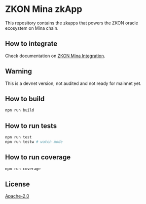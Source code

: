 # ZKON Mina zkApp

This repository contains the zkapps that powers the ZKON oracle ecosystem on Mina chain.

## How to integrate

Check documentation on [ZKON Mina Integration](https://www.zkon.xyz/documentation).

## Warning

This is a devnet version, not audited and not ready for mainnet yet.

## How to build

```sh
npm run build
```

## How to run tests

```sh
npm run test
npm run testw # watch mode
```

## How to run coverage

```sh
npm run coverage
```

## License

[Apache-2.0](LICENSE)

